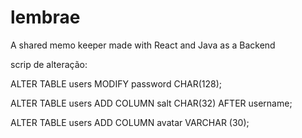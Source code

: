 # lembrae
A shared memo keeper made with React and Java as a Backend

scrip de alteração:

ALTER TABLE users MODIFY password CHAR(128);

ALTER TABLE users ADD COLUMN salt CHAR(32) AFTER username;

ALTER TABLE users ADD COLUMN avatar VARCHAR (30);
